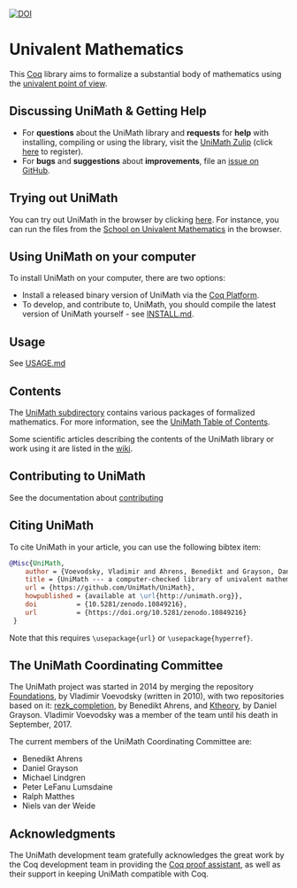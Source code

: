 [![DOI](https://zenodo.org/badge/17321421.svg)](https://zenodo.org/badge/latestdoi/17321421)

Univalent Mathematics
=====================

This [Coq](https://coq.inria.fr/) library aims to formalize a substantial body of mathematics using the
[univalent point of view](https://en.wikipedia.org/wiki/Univalent_foundations).

Discussing UniMath & Getting Help
---------------------------------

- For **questions** about the UniMath library and **requests** for **help** with installing, compiling or using the library, visit the [UniMath Zulip](https://unimath.zulipchat.com) (click [here](https://unimath.zulipchat.com/register/) to register).
- For **bugs** and **suggestions** about **improvements**, file an [issue on GitHub](https://github.com/UniMath/UniMath/issues).


Trying out UniMath
------------------

You can try out UniMath in the browser by clicking [here](https://unimath.github.io/live/).
For instance, you can run the files from the [School on Univalent Mathematics](https://unimath.github.io/Schools/) in the browser.


Using UniMath on your computer
------------------------------

To install UniMath on your computer, there are two options:

- Install a released binary version of UniMath via the [Coq Platform](https://coq.inria.fr/download).
- To develop, and contribute to, UniMath, you should compile the latest version of UniMath yourself - see [INSTALL.md](https://github.com/UniMath/UniMath/blob/master/INSTALL.md).


Usage
-----

See [USAGE.md](./USAGE.md)

Contents
--------

The [UniMath subdirectory](UniMath/) contains various packages of formalized
mathematics. For more information, see the [UniMath Table of Contents](UniMath/CONTENTS.md).

Some scientific articles describing the contents of the UniMath library or work using it are listed in the
[wiki](https://github.com/UniMath/UniMath/wiki/Articles-with-accompanying-formalization-in-UniMath).

Contributing to UniMath
-----------------------

See the documentation about [contributing](documentation/contributing/contributing.md)


Citing UniMath
--------------

To cite UniMath in your article, you can use the following bibtex item:
```bibtex
@Misc{UniMath,
    author = {Voevodsky, Vladimir and Ahrens, Benedikt and Grayson, Daniel and others},
    title = {UniMath --- a computer-checked library of univalent mathematics},
    url = {https://github.com/UniMath/UniMath},
    howpublished = {available at \url{http://unimath.org}},
    doi          = {10.5281/zenodo.10849216},
    url          = {https://doi.org/10.5281/zenodo.10849216}
 }
```
Note that this requires ```\usepackage{url}``` or ```\usepackage{hyperref}```.


The UniMath Coordinating Committee
----------------------------

The UniMath project was started in 2014 by merging the repository
[Foundations](https://github.com/UniMath/Foundations), by Vladimir Voevodsky
(written in 2010), with two repositories based on it:
[rezk_completion](https://github.com/benediktahrens/rezk_completion), by
Benedikt Ahrens, and [Ktheory](https://github.com/DanGrayson/Ktheory), by
Daniel Grayson.  Vladimir Voevodsky was a member of the team until his death in
September, 2017.

The current members of the UniMath Coordinating Committee are:

- Benedikt Ahrens
- Daniel Grayson
- Michael Lindgren
- Peter LeFanu Lumsdaine
- Ralph Matthes
- Niels van der Weide

Acknowledgments
---------------

The UniMath development team gratefully acknowledges the great work by
the Coq development team in providing the [Coq proof assistant](https://coq.inria.fr/), as well
as their support in keeping UniMath compatible with Coq.

